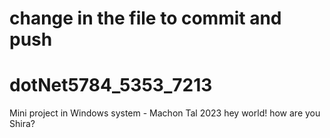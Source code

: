 # change in the file to commit and push
# dotNet5784_5353_7213
Mini project in Windows system - Machon Tal 2023
hey world!
how are you Shira?
